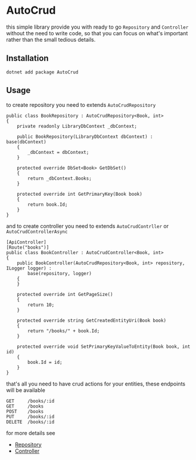# AutoCrud

this simple library provide you with ready to go `Repository` and `Controller` without the need to write code,
so that you can focus on what's important rather than the small tedious details.


## Installation

    dotnet add package AutoCrud


## Usage

to create repository you need to extends `AutoCrudRepository`

    public class BookRepository : AutoCrudRepository<Book, int>
    {
        private readonly LibraryDbContext _dbContext;

        public BookRepository(LibraryDbContext dbContext) : base(dbContext)
        {
            _dbContext = dbContext;
        }

        protected override DbSet<Book> GetDbSet()
        {
            return _dbContext.Books;
        }

        protected override int GetPrimaryKey(Book book)
        {
            return book.Id;
        }
    }
    
    
and to create controller you need to extends `AutoCrudContrller` or `AutoCrudControllerAsync`


    [ApiController]
    [Route("books")]
    public class BookController : AutoCrudController<Book, int>
    {
        public BookController(AutoCrudRepository<Book, int> repository, ILogger logger) :
            base(repository, logger)
        {
        }

        protected override int GetPageSize()
        {
            return 10;
        }

        protected override string GetCreatedEntityUri(Book book)
        {
            return "/books/" + book.Id;
        }

        protected override void SetPrimaryKeyValueToEntity(Book book, int id)
        {
            book.Id = id;
        }
    }


that's all you need to have crud actions for your entities, these endpoints will be available 

    GET     /books/:id
    GET     /books
    POST    /books
    PUT     /books/:id
    DELETE  /books/:id
        
 


for more details see 
    
- [Repository](Docs/Repository.md)
- [Controller](Docs/Controller.md)
